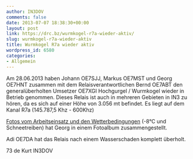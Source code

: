 ```yaml
---
author: IN3DOV
comments: false
date: 2013-07-07 18:38:30+00:00
layout: post
link: https://drc.bz/wurmkogel-r7a-wieder-aktiv/
slug: wurmkogel-r7a-wieder-aktiv
title: Wurmkogel R7a wieder aktiv
wordpress_id: 6580
categories:
- Allgemein
---
```


Am 28.06.2013 haben Johann OE7SJJ, Markus OE7MST und Georg OE7HNT zusammen mit dem Relaisverantwortlichen Bernd OE7ABT den generalüberholten Umsetzer OE7XGI Hochgurgel / Wurmkogel wieder in Betrieb genommen. Dieses Relais ist auch in mehreren Gebieten in IN3 zu hören, da es sich auf einer Höhe von 3.056 mt befindet. Es liegt auf dem Kanal R7a (145.787,5 Khz - 600Khz)

[Fotos vom Arbeitseinsatz und den Wetterbedingungen](http://oe7hnt.ath.cx/slideshow/oe7xgi/tinyslideshow.php) (-8°C und Schneetreiben) hat Georg in einem Fotoalbum zusammengestellt.

Adi OE7DA hat das Relais nach einem Wasserschaden komplett überholt.

73 de Kurt IN3DOV


